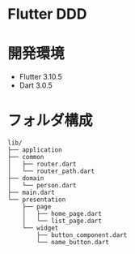 # Flutter DDD

# 開発環境
- Flutter 3.10.5
- Dart 3.0.5

# フォルダ構成
```
lib/
├── application
├── common
│   ├── router.dart
│   └── router_path.dart
├── domain
│   └── person.dart
├── main.dart
└── presentation
    ├── page
    │   ├── home_page.dart
    │   └── list_page.dart
    └── widget
        ├── button_component.dart
        └── name_button.dart

```